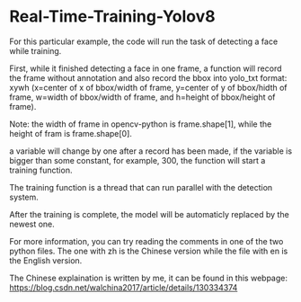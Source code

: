 # Real-Time-Training-Yolov8

For this particular example, the code will run the task of detecting a face while training.

First, while it finished detecting a face in one frame, a function will record the frame without annotation and also record the bbox into yolo_txt format: xywh (x=center of x of bbox/width of frame, y=center of y of bbox/hidth of frame, w=width of bbox/width of frame, and h=height of bbox/height of frame).

Note: the width of frame in opencv-python is frame.shape[1], while the height of fram is frame.shape[0]. 

a variable will change by one after a record has been made, if the variable is bigger than some constant, for example, 300, the function will start a training function.

The training function is a thread that can run parallel with the detection system.

After the training is complete, the model will be automaticly replaced by the newest one.

For more information, you can try reading the comments in one of the two python files. The one with zh is the Chinese version while the file with en is the English version.

The Chinese explaination is written by me, it can be found in this webpage: https://blog.csdn.net/walchina2017/article/details/130334374

